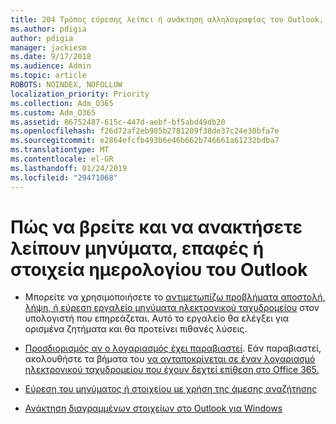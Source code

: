 ```yaml
---
title: 204 Τρόπος εύρεσης λείπει ή ανάκτηση αλληλογραφίας του Outlook, ημερολογίου ή επαφές που λείπουν
ms.author: pdigia
author: pdigia
manager: jackiesm
ms.date: 9/17/2018
ms.audience: Admin
ms.topic: article
ROBOTS: NOINDEX, NOFOLLOW
localization_priority: Priority
ms.collection: Adm_O365
ms.custom: Adm_O365
ms.assetid: 86752487-615c-447d-aebf-bf5abd49db20
ms.openlocfilehash: f26d72af2eb985b2781209f38de37c24e30bfa7e
ms.sourcegitcommit: e2864efcfb493b6e46b662b746661a61232bdba7
ms.translationtype: MT
ms.contentlocale: el-GR
ms.lasthandoff: 01/24/2019
ms.locfileid: "29471068"
---
```

# <a name="how-to-find-and-recover-missing-messages-contacts-or-calendar-items-in-outlook"></a>Πώς να βρείτε και να ανακτήσετε λείπουν μηνύματα, επαφές ή στοιχεία ημερολογίου του Outlook

- Μπορείτε να χρησιμοποιήσετε το [αντιμετωπίζω προβλήματα αποστολή, λήψη, ή εύρεση εργαλείο μηνύματα ηλεκτρονικού ταχυδρομείου](https://aka.ms/SaRA-OutlookSendReceive) στον υπολογιστή που επηρεάζεται. Αυτό το εργαλείο θα ελέγξει για ορισμένα ζητήματα και θα προτείνει πιθανές λύσεις. 
    
- [Προσδιορισμός αν ο λογαριασμός έχει παραβιαστεί](https://support.microsoft.com/help/2551603/how-to-determine-whether-your-office-365-account-has-been-compromised). Εάν παραβιαστεί, ακολουθήστε τα βήματα του [να ανταποκρίνεται σε έναν λογαριασμό ηλεκτρονικού ταχυδρομείου που έχουν δεχτεί επίθεση στο Office 365.](https://docs.microsoft.com/en-us/office365/enterprise/responding-to-a-compromised-email-account)
    
- [Εύρεση του μηνύματος ή στοιχείου με χρήση της άμεσης αναζήτησης](https://support.office.com/article/69748862-5976-47b9-98e8-ed179f1b9e4d)
    
- [Ανάκτηση διαγραμμένων στοιχείων στο Outlook για Windows](https://support.office.com/article/49e81f3c-c8f4-4426-a0b9-c0fd751d48ce)
    

